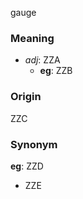 gauge
### Meaning
+ _adj_: ZZA
    + __eg__: ZZB

### Origin

ZZC

### Synonym

__eg__: ZZD

+ ZZE


